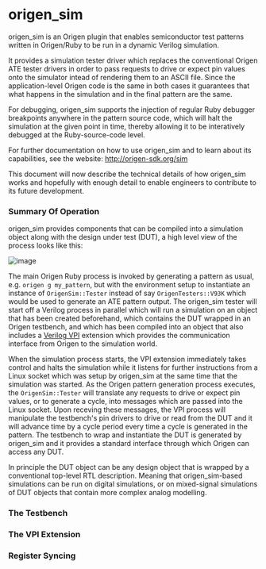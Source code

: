 # origen_sim

origen_sim is an Origen plugin that enables semiconductor test patterns written in Origen/Ruby to be run in a dynamic Verilog simulation.

It provides a simulation tester driver which replaces the conventional Origen ATE tester drivers in order to pass requests to drive or expect pin values onto the simulator intead of rendering them to an ASCII file. Since the application-level Origen code is the same in both cases it guarantees that what happens in the simulation and in the final pattern are the same.

For debugging, origen_sim supports the injection of regular Ruby debugger breakpoints anywhere in the pattern source code, which will halt the simulation
at the given point in time, thereby allowing it to be interatively debugged at the Ruby-source-code level.

For further documentation on how to use origen_sim and to learn about its capabilities, see the website: http://origen-sdk.org/sim

This document will now describe the technical details of how origen_sim works and hopefully with enough detail to enable engineers to contribute to its future development.

### Summary Of Operation

origen_sim provides components that can be compiled into a simulation object along with the design under test (DUT), a high level view of the process looks like this:

![image](https://user-images.githubusercontent.com/158364/28324051-6a149088-6bd2-11e7-936d-49ec87b2c0bb.png)

The main Origen Ruby process is invoked by generating a pattern as usual, e.g. <code>origen g my_pattern</code>, but with the environment setup to instantiate an instance of <code>OrigenSim::Tester</code> instead of say <code>OrigenTesters::V93K</code> which would be used to generate an ATE pattern output.
The origen_sim tester will start off a Verilog process in parallel which will run a simulation on an object that has been created beforehand, which contains the DUT wrapped in an Origen testbench, and which has been compiled into an object that also includes a [Verilog VPI](https://en.wikipedia.org/wiki/Verilog_Procedural_Interface) extension which provides the communication interface from Origen to the simulation world.

When the simulation process starts, the VPI extension immediately takes control and halts the simulation while it listens for further instructions from a Linux socket which was setup by origen_sim at the same time that the simulation was started.
As the Origen pattern generation process executes, the <code>OrigenSim::Tester</code> will translate any requests to drive or expect pin values, or to generate a cycle, into messages which are passed into the Linux socket. Upon receving these messages, the VPI process will manipulate the testbench's pin drivers to drive or read from the DUT and it will advance time by a cycle period every time a cycle is generated in the pattern.
The testbench to wrap and instantiate the DUT is generated by origen_sim and it provides a standard interface through which Origen can access any DUT.

In principle the DUT object can be any design object that is wrapped by a conventional top-level RTL description. Meaning that origen_sim-based simulations can be run on digital simulations, or on mixed-signal simulations of DUT objects that contain more complex analog modelling.

### The Testbench

### The VPI Extension

### Register Syncing


